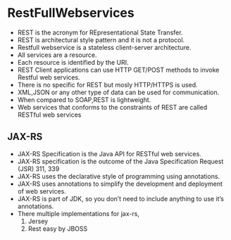 # RestFullWebservices


- REST is the acronym for REpresentational State Transfer.
- REST is architectural style pattern and it is not a protocol.
- Restfull webservice is a stateless client-server architecture.
- All services are a resource.
- Each resource is identified by the URI.
- REST Client applications can use HTTP GET/POST methods to invoke Restful web services.
- There is no specific for REST but mosly HTTP/HTTPS is used.
- XML,JSON or any other type of data can be used for communication.
- When compared to SOAP,REST is lightweight.
- Web services that conforms to the constraints of REST are called RESTful web services



## JAX-RS

- JAX-RS Specification is the Java API for RESTful web services. 
- JAX-RS specification is the outcome of the Java Specification Request (JSR) 311, 339
- JAX-RS uses the declarative style of programming using annotations.
- JAX-RS uses annotations to simplify the development and deployment of web services. 
- JAX-RS is part of JDK, so you don’t need to include anything to use it’s annotations.
- There multiple implementations for jax-rs,
  1. Jersey
  2. Rest easy by JBOSS
